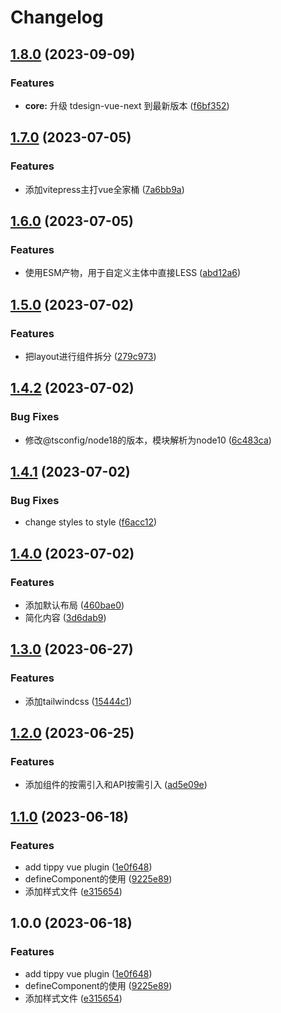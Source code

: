 # Changelog

## [1.8.0](https://github.com/zhuying547/vue-vite-starter/compare/v1.7.0...v1.8.0) (2023-09-09)


### Features

* **core:** 升级 tdesign-vue-next 到最新版本 ([f6bf352](https://github.com/zhuying547/vue-vite-starter/commit/f6bf3520b22cdd8a71cd47ffada0613357140629))

## [1.7.0](https://github.com/zhuying547/vue-vite-starter/compare/v1.6.0...v1.7.0) (2023-07-05)


### Features

* 添加vitepress主打vue全家桶 ([7a6bb9a](https://github.com/zhuying547/vue-vite-starter/commit/7a6bb9a0f7d6b624cf8e9a736c19a349dd0f994b))

## [1.6.0](https://github.com/zhuying547/vue-vite-starter/compare/v1.5.0...v1.6.0) (2023-07-05)


### Features

* 使用ESM产物，用于自定义主体中直接LESS ([abd12a6](https://github.com/zhuying547/vue-vite-starter/commit/abd12a643fe45d51e69b77dce8284ef879492319))

## [1.5.0](https://github.com/zhuying547/vue-vite-starter/compare/v1.4.2...v1.5.0) (2023-07-02)


### Features

* 把layout进行组件拆分 ([279c973](https://github.com/zhuying547/vue-vite-starter/commit/279c973b33c3d76c692af5a71700bb2b9e08b8cf))

## [1.4.2](https://github.com/zhuying547/vue-vite-starter/compare/v1.4.1...v1.4.2) (2023-07-02)


### Bug Fixes

* 修改@tsconfig/node18的版本，模块解析为node10 ([6c483ca](https://github.com/zhuying547/vue-vite-starter/commit/6c483cab6b22d6f0112f428b7c3a7e9a380a47aa))

## [1.4.1](https://github.com/zhuying547/vue-vite-starter/compare/v1.4.0...v1.4.1) (2023-07-02)


### Bug Fixes

* change styles to style ([f6acc12](https://github.com/zhuying547/vue-vite-starter/commit/f6acc12dca3d94c29cef52ea1c7f038854820729))

## [1.4.0](https://github.com/zhuying547/vue-vite-starter/compare/v1.3.0...v1.4.0) (2023-07-02)


### Features

* 添加默认布局 ([460bae0](https://github.com/zhuying547/vue-vite-starter/commit/460bae030cbbc3edf5118897708ea6e99715201a))
* 简化内容 ([3d6dab9](https://github.com/zhuying547/vue-vite-starter/commit/3d6dab9124a7533c9881e43842b0506092f37ad6))

## [1.3.0](https://github.com/zhuying547/vue-vite-starter/compare/v1.2.0...v1.3.0) (2023-06-27)


### Features

* 添加tailwindcss ([15444c1](https://github.com/zhuying547/vue-vite-starter/commit/15444c160f9b6f8351429682f8426a75d8571f99))

## [1.2.0](https://github.com/zhuying547/vue-vite-starter/compare/v1.1.0...v1.2.0) (2023-06-25)


### Features

* 添加组件的按需引入和API按需引入 ([ad5e09e](https://github.com/zhuying547/vue-vite-starter/commit/ad5e09e8b5d3039e939db0dbc2c3368fcae8d755))

## [1.1.0](https://github.com/zhuying547/vue-vite-starter/compare/v1.0.0...v1.1.0) (2023-06-18)


### Features

* add tippy vue plugin ([1e0f648](https://github.com/zhuying547/vue-vite-starter/commit/1e0f648d3d05b246db8debe19255b71353c36d42))
* defineComponent的使用 ([9225e89](https://github.com/zhuying547/vue-vite-starter/commit/9225e897a8cbbf2bf52ef2b35394a38e30b94d59))
* 添加样式文件 ([e315654](https://github.com/zhuying547/vue-vite-starter/commit/e315654457a730a25ac5bc07a18fa5b37ee6b18c))

## 1.0.0 (2023-06-18)


### Features

* add tippy vue plugin ([1e0f648](https://github.com/zhuying547/vue-vite-starter/commit/1e0f648d3d05b246db8debe19255b71353c36d42))
* defineComponent的使用 ([9225e89](https://github.com/zhuying547/vue-vite-starter/commit/9225e897a8cbbf2bf52ef2b35394a38e30b94d59))
* 添加样式文件 ([e315654](https://github.com/zhuying547/vue-vite-starter/commit/e315654457a730a25ac5bc07a18fa5b37ee6b18c))

